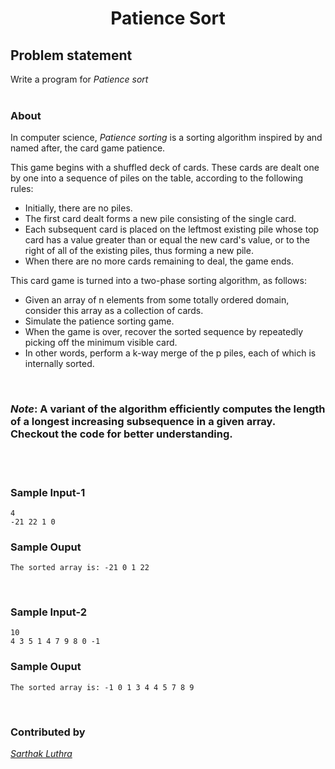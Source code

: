 <h1 align = center>Patience Sort</h1>

## Problem statement

Write a program for *Patience sort* 
</br> </br>

### About

In computer science, *Patience sorting* is a sorting algorithm inspired by and named after, the card game patience. </br>

This game begins with a shuffled deck of cards. These cards are dealt one by one into a sequence of piles on the table, according to the following rules: </br>

- Initially, there are no piles. 
- The first card dealt forms a new pile consisting of the single card.
- Each subsequent card is placed on the leftmost existing pile whose top card has a value greater than or equal the new card's value, or to the right of all of the existing piles, thus forming a new pile.
- When there are no more cards remaining to deal, the game ends. </br>

This card game is turned into a two-phase sorting algorithm, as follows:
- Given an array of n elements from some totally ordered domain, consider this array as a collection of cards.
- Simulate the patience sorting game. 
- When the game is over, recover the sorted sequence by repeatedly picking off the minimum visible card.
- In other words, perform a k-way merge of the p piles, each of which is internally sorted. 

</br>

### *Note*: A variant of the algorithm efficiently computes the length of a longest increasing subsequence in a given array. </br> Checkout the code for better understanding.

</br> </br>

### Sample Input-1
```
4
-21 22 1 0
```

### Sample Ouput
```
The sorted array is: -21 0 1 22
```
</br>

### Sample Input-2
```
10
4 3 5 1 4 7 9 8 0 -1
```

### Sample Ouput
```
The sorted array is: -1 0 1 3 4 4 5 7 8 9
```
</br>

### Contributed by
[*Sarthak Luthra*](https://github.com/sarthak-21)